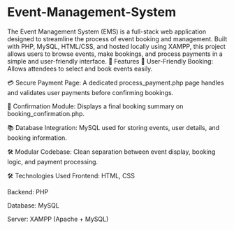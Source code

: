 # Event-Management-System
The Event Management System (EMS) is a full-stack web application designed to streamline the process of event booking and management. Built with PHP, MySQL, HTML/CSS, and hosted locally using XAMPP, this project allows users to browse events, make bookings, and process payments in a simple and user-friendly interface.
🚀 Features
🔐 User-Friendly Booking: Allows attendees to select and book events easily.

💳 Secure Payment Page: A dedicated process_payment.php page handles and validates user payments before confirming bookings.

📄 Confirmation Module: Displays a final booking summary on booking_confirmation.php.

📚 Database Integration: MySQL used for storing events, user details, and booking information.

🛠️ Modular Codebase: Clean separation between event display, booking logic, and payment processing.

🛠️ Technologies Used
Frontend: HTML, CSS

Backend: PHP

Database: MySQL

Server: XAMPP (Apache + MySQL)
